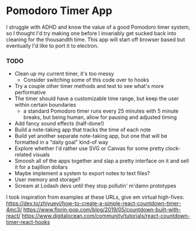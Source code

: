 # Pomodoro Timer App
I struggle with ADHD and know the value of a good Pomodoro timer system, so I thought I'd try making one before I invariably get sucked back into cleaning for the thousandth time. This app will start off browser based but eventually I'd like to port it to electron.

### TODO
* Clean up my current timer, it's too messy
  * Consider switching some of this code over to hooks
* Try a couple other timer methods and test to see what's more performative
* The timer should have a customizable time range, but keep the user within certain boundaries
  * a standard Pomodoro timer runs every 25 minutes with 5 minute breaks, but being human, allow for pausing and adjusted timing
* Add fancy sound effects (half-done!)
* Build a note-taking app that tracks the time of each note
* Build yet another separate note-taking app, but one that will be formatted in a "daily goal" kind-of way
* Explore whether I'd rather use SVG or Canvas for some pretty clock-related visuals
* Smoosh all of the apps together and slap a pretty interface on it and sell it for a bajillion dollars
* Maybe implement a system to export notes to text files? 
* User memory and storage?
* Scream at Lodash devs until they stop pollutin' m'damn prototypes

I took inspiration from examples at these URLs, give em virtual high-fives: 
  https://dev.to/zhiyueyi/how-to-create-a-simple-react-countdown-timer-4mc3/
  https://www.florin-pop.com/blog/2019/05/countdown-built-with-react/
  https://www.digitalocean.com/community/tutorials/react-countdown-timer-react-hooks 